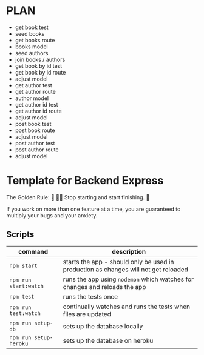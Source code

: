 # PLAN

  - get book test
  - seed books
  - get books route
  - books model
  - seed authors
  - join books / authors
  - get book by id test
  - get book by id route
  - adjust model
  - get author test
- get author route
- author model
- get author id test
- get author id route
- adjust model
- post book test
- post book route
- adjust model
- post author test
- post author route
- adjust model

# Template for Backend Express

The Golden Rule:
🦸 🦸‍♂️ Stop starting and start finishing. 🏁

If you work on more than one feature at a time, you are guaranteed to multiply your bugs and your anxiety.

## Scripts

| command                | description                                                                         |
| ---------------------- | ----------------------------------------------------------------------------------- |
| `npm start`            | starts the app - should only be used in production as changes will not get reloaded |
| `npm run start:watch`  | runs the app using `nodemon` which watches for changes and reloads the app          |
| `npm test`             | runs the tests once                                                                 |
| `npm run test:watch`   | continually watches and runs the tests when files are updated                       |
| `npm run setup-db`     | sets up the database locally                                                        |
| `npm run setup-heroku` | sets up the database on heroku                                                      |
